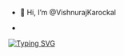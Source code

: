 - 👋 Hi, I’m @VishnurajKarockal

- 
[![Typing SVG](https://readme-typing-svg.demolab.com?font=Fira+Code&pause=1000&random=false&width=435&lines=The+five+boxing+wizards+jump+quickly)](https://git.io/typing-svg)

<!---
VishnurajKarockal/VishnurajKarockal is a ✨ special ✨ repository because its `README.md` (this file) appears on your GitHub profile.
You can click the Preview link to take a look at your changes.
--->
